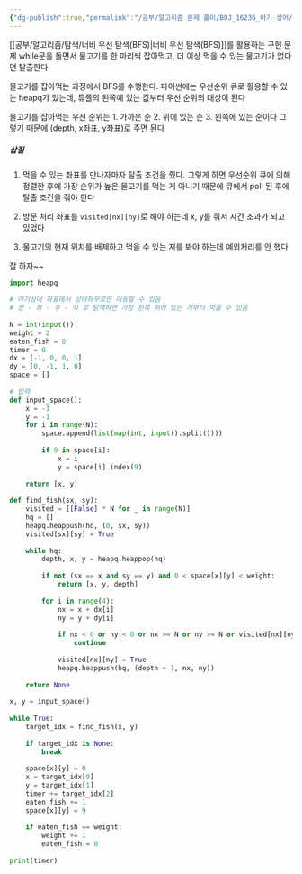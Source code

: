 ```yaml
---
{"dg-publish":true,"permalink":"/공부/알고리즘 문제 풀이/BOJ_16236_아기 상어/","dgPassFrontmatter":true}
---
```



[[공부/알고리즘/탐색/너비 우선 탐색(BFS)\|너비 우선 탐색(BFS)]]를 활용하는 구현 문제
while문을 돌면서 물고기를 한 마리씩 잡아먹고, 더 이상 먹을 수 있는 물고기가 없다면 탈출한다

물고기를 잡아먹는 과정에서 BFS를 수행한다. 파이썬에는 우선순위 큐로 활용할 수 있는 heapq가 있는데, 튜플의 왼쪽에 있는 값부터 우선 순위의 대상이 된다

물고기를 잡아먹는 우선 순위는 1. 가까운 순 2. 위에 있는 순 3. 왼쪽에 있는 순이다
그렇기 때문에 (depth, x좌표, y좌표)로 주면 된다

##### 삽질
1) 먹을 수 있는 좌표를 만나자마자 탈출 조건을 줬다. 그렇게 하면 우선순위 큐에 의해 정렬한 후에 가장 순위가 높은 물고기를 먹는 게 아니기 때문에 큐에서 poll 된 후에 탈출 조건을 줘야 한다

2) 방문 처리 좌표를 `visited[nx][ny]`로 해야 하는데 x, y를 줘서 시간 초과가 되고 있었다

3) 물고기의 현재 위치를 배제하고 먹을 수 있는 지를 봐야 하는데 예외처리를 안 했다

잘 하자~~

```python
import heapq  
  
# 아기상어 좌표에서 상하좌우로만 이동할 수 있음  
# 상 - 좌 - 우 - 하 로 탐색하면 가장 왼쪽 위에 있는 거부터 먹을 수 있음  
  
N = int(input())  
weight = 2  
eaten_fish = 0  
timer = 0  
dx = [-1, 0, 0, 1]  
dy = [0, -1, 1, 0]  
space = []  
  
# 입력  
def input_space():  
    x = -1  
    y = -1  
    for i in range(N):  
        space.append(list(map(int, input().split())))  
  
        if 9 in space[i]:  
            x = i  
            y = space[i].index(9)  
  
    return [x, y]  
  
def find_fish(sx, sy):  
    visited = [[False] * N for _ in range(N)]  
    hq = []  
    heapq.heappush(hq, (0, sx, sy))  
    visited[sx][sy] = True  
  
    while hq:  
        depth, x, y = heapq.heappop(hq)  
  
        if not (sx == x and sy == y) and 0 < space[x][y] < weight:  
            return [x, y, depth]  
  
        for i in range(4):  
            nx = x + dx[i]  
            ny = y + dy[i]  
  
            if nx < 0 or ny < 0 or nx >= N or ny >= N or visited[nx][ny] or space[nx][ny] > weight:  
                continue  
  
            visited[nx][ny] = True  
            heapq.heappush(hq, (depth + 1, nx, ny))  
  
    return None  
  
x, y = input_space()  
  
while True:  
    target_idx = find_fish(x, y)  
  
    if target_idx is None:  
        break  
  
    space[x][y] = 0  
    x = target_idx[0]  
    y = target_idx[1]  
    timer += target_idx[2]  
    eaten_fish += 1  
    space[x][y] = 9  
  
    if eaten_fish == weight:  
        weight += 1  
        eaten_fish = 0  
  
print(timer)
```